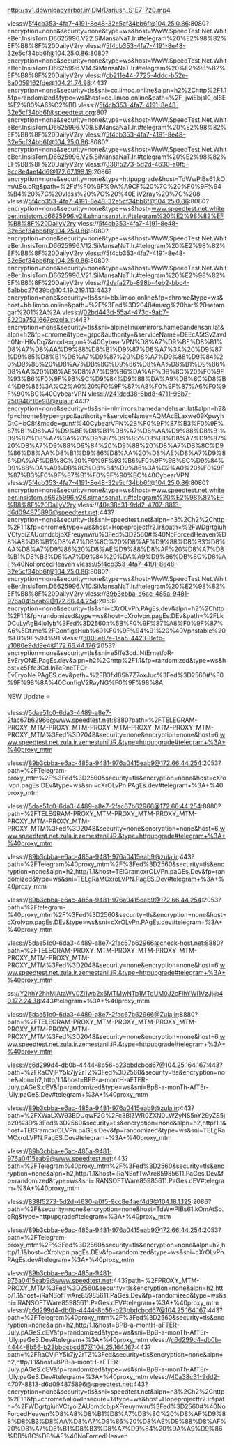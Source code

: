http://sv1.downloadyarbot.ir/IDM/Dariush_S1E7-720.mp4

vless://5f4cb353-4fa7-4191-8e48-32e5cf34bb6f@104.25.0.86:8080?encryption=none&security=none&type=ws&host=WwW.SpeedTest.Net.WhiteBer.InsisTom.D6625996.V22.SiMansaNaT.Ir.#telegram%20%E2%98%82%EF%B8%8F%20DailyV2ry
vless://5f4cb353-4fa7-4191-8e48-32e5cf34bb6f@104.25.0.86:8080?encryption=none&security=none&type=ws&host=WwW.SpeedTest.Net.WhiteBer.InsisTom.D6625996.V14.SiMansaNaT.Ir.#telegram%20%E2%98%82%EF%B8%8F%20DailyV2ry
vless://cb211e44-7725-4ddc-b52e-6a0059162fde@104.21.74.98:443?encryption=none&security=tls&sni=cc.limoo.online&alpn=h2%2Chttp%2F1.1&fp=randomized&type=ws&host=cc.limoo.online&path=%2F_jwiEbjsl0_ol8E%E2%80%A6%C2%BB
vless://5f4cb353-4fa7-4191-8e48-32e5cf34bb6f@speedtest.org:80?encryption=none&security=none&type=ws&host=WwW.SpeedTest.Net.WhiteBer.InsisTom.D6625996.V08.SiMansaNaT.Ir.#telegram%20%E2%98%82%EF%B8%8F%20DailyV2ry
vless://5f4cb353-4fa7-4191-8e48-32e5cf34bb6f@104.25.0.86:8080?encryption=none&security=none&type=ws&host=WwW.SpeedTest.Net.WhiteBer.InsisTom.D6625996.V25.SiMansaNaT.Ir.#telegram%20%E2%98%82%EF%B8%8F%20DailyV2ry
vless://838f5273-5d2d-4630-a0f5-9cc8e4aef4d6@172.67.199.19:2086?encryption=none&security=none&type=httpupgrade&host=TdWwPlBs61.kOmAtSo.oRg&path=%2F#%F0%9F%9A%A9CF%20%7C%20%F0%9F%94%B4%20%7C%20vless%20%7C%20%40EliV2ray%20%7C%208
vless://5f4cb353-4fa7-4191-8e48-32e5cf34bb6f@104.25.0.86:8080?encryption=none&security=none&type=ws&host=www.speedtest.net.whiteber.insistom.d6625996.v28.simansanat.ir.#telegram%20%E2%98%82%EF%B8%8F%20DailyV2ry
vless://5f4cb353-4fa7-4191-8e48-32e5cf34bb6f@104.25.0.86:8080?encryption=none&security=none&type=ws&host=WwW.SpeedTest.Net.WhiteBer.InsisTom.D6625996.V12.SiMansaNaT.Ir.#telegram%20%E2%98%82%EF%B8%8F%20DailyV2ry
vless://5f4cb353-4fa7-4191-8e48-32e5cf34bb6f@104.25.0.86:8080?encryption=none&security=none&type=ws&host=WwW.SpeedTest.Net.WhiteBer.InsisTom.D6625996.V21.SiMansaNaT.Ir.#telegram%20%E2%98%82%EF%B8%8F%20DailyV2ry
vless://2dafa27b-898b-4eb2-bbc4-6a1bbc27639b@104.19.219.113:443?encryption=none&security=tls&sni=bb.limoo.online&fp=chrome&type=ws&host=bb.limoo.online&path=%2F%3Fed%3D2048#marg%20bar%20setamgar%201%2A%2A
vless://02bd443d-55a4-473d-9ab7-8220a7521667@zula.ir:443?encryption=none&security=tls&sni=alpinelinuxmirrors.hamedandehsan.lat&alpn=h2&fp=chrome&type=grpc&authority=&serviceName=DEEcA5tSv2avdn0NmHKvDq7&mode=gun#%40CybearVPN%D8%A7%D9%BE%D8%B1%D8%A7%D8%AA%D9%88%D8%B1%D9%87%D8%A7%3A%20%D9%87%D9%85%D8%B1%D8%A7%D9%87%20%D8%A7%D9%88%D9%84%20%D9%88%20%D8%A7%DB%8C%D9%86%D8%AA%D8%B1%D9%86%D8%AA%20%D8%AE%D8%A7%D9%86%DA%AF%DB%8C%20%F0%9F%93%B6%F0%9F%9B%9C%D9%84%D9%88%DA%A9%DB%8C%D8%B4%D9%86%3A%C2%A0%20%F0%9F%87%A8%F0%9F%87%A6%F0%9F%90%BC%40CybearVPN
vless://241dcd38-6bd8-4711-96b7-250948f16e98@zula.ir:443?encryption=none&security=tls&sni=nlmirrors.hamedandehsan.lat&alpn=h2&fp=chrome&type=grpc&authority=&serviceName=AQMAcELaxwe09KpwyhGtCHbC8f&mode=gun#%40CybearVPN%2B%F0%9F%87%B3%F0%9F%87%B1%D8%A7%D9%BE%D8%B1%D8%A7%D8%AA%D9%88%D8%B1%D9%87%D8%A7%3A%20%D9%87%D9%85%D8%B1%D8%A7%D9%87%20%D8%A7%D9%88%D9%84%20%D9%88%20%D8%A7%DB%8C%D9%86%D8%AA%D8%B1%D9%86%D8%AA%20%D8%AE%D8%A7%D9%86%DA%AF%DB%8C%20%F0%9F%93%B6%F0%9F%9B%9C%D9%84%D9%88%DA%A9%DB%8C%D8%B4%D9%86%3A%C2%A0%20%F0%9F%87%B3%F0%9F%87%B1%F0%9F%90%BC%40CybearVPN
vless://5f4cb353-4fa7-4191-8e48-32e5cf34bb6f@104.25.0.86:8080?encryption=none&security=none&type=ws&host=www.speedtest.net.whiteber.insistom.d6625996.v26.simansanat.ir.#telegram%20%E2%98%82%EF%B8%8F%20DailyV2ry
vless://40a38c31-9dd2-4707-8813-d6d094875896@speedtest.net:443?encryption=none&security=tls&sni=speedtest.net&alpn=h3%2Ch2%2Chttp%2F1.1&fp=chrome&type=ws&host=Hopeprojectfr2.ir&path=%2FWDgrtgiuhVCtyoiZAUomdcbjpXFreuynwru%3Fed%3D2560#%40NoForcedHeaven%D8%A8%D8%B1%D8%A7%DB%8C%20%D8%AF%D9%88%D8%B3%D8%AA%D8%A7%D9%86%20%D8%AE%D9%88%D8%AF%20%D8%A7%D8%B1%D8%B3%D8%A7%D9%84%20%DA%A9%D9%86%DB%8C%D8%AF%40NoForcedHeaven
vless://5f4cb353-4fa7-4191-8e48-32e5cf34bb6f@104.25.0.86:8080?encryption=none&security=none&type=ws&host=WwW.SpeedTest.Net.WhiteBer.InsisTom.D6625996.V10.SiMansaNaT.Ir.#telegram%20%E2%98%82%EF%B8%8F%20DailyV2ry
vless://89b3cbba-e6ac-485a-9481-976a0415eab9@172.66.44.254:2053?encryption=none&security=tls&sni=cXrOLvPn.PAgEs.dev&alpn=h2%2Chttp%2F1.1&fp=randomized&type=ws&host=cXrolvpn.pagEs.DEv&path=%2FLkDCuLyAgB4jo1yb%3Fed%3D2560#%5B%F0%9F%87%A8%F0%9F%87%A6%5Dt.me%2FConfigsHub%60%F0%9F%94%91%20%40Vpnstable%20%F0%9F%94%91
vless://3008e87e-1ea5-4423-8efb-a1080e9dd9e4@172.66.44.176:2053?encryption=none&security=tls&sni=e5ffe3cd.INtErnetfoR-EvEryONE.PagEs.dev&alpn=h2%2Chttp%2F1.1&fp=randomized&type=ws&host=e5Ffe3Cd.InTeRneTFOr-EvEryoNe.PAgES.dev&path=%2FB3fxI8Sh7Z7oxJuc%3Fed%3D2560#%F0%9F%98%8A%40ConfigV2RayNG%F0%9F%98%8A

NEW Update ⭐

vless://5dae51c0-6da3-4489-a8e7-2fac67b62966@www.speedtest.net:8880?path=%2FTELEGRAM-PROXY_MTM-PROXY_MTM-PROXY_MTM-PROXY_MTM-PROXY_MTM-PROXY_MTM%3Fed%3D2048&security=none&encryption=none&host=6.www.speedtest.net.zula.ir.zemestanil.iR.&type=httpupgrade#telegram+%3A+%40proxy_mtm

vless://89b3cbba-e6ac-485a-9481-976a0415eab9@172.66.44.254:2053?path=%2FTelegram-proxy_mtm%2F%3Fed%3D2560&security=tls&encryption=none&host=cXrolvpn.pagEs.DEv&type=ws&sni=cXrOLvPn.PAgEs.dev#telegram+%3A+%40proxy_mtm

vless://5dae51c0-6da3-4489-a8e7-2fac67b62966@172.66.44.254:8880?path=%2FTELEGRAM-PROXY_MTM-PROXY_MTM-PROXY_MTM-PROXY_MTM-PROXY_MTM-PROXY_MTM%3Fed%3D2048&security=none&encryption=none&host=6.www.speedtest.net.zula.ir.zemestanil.iR.&type=httpupgrade#telegram+%3A+%40proxy_mtm

vless://89b3cbba-e6ac-485a-9481-976a0415eab9@zula.ir:443?path=%2FTelegram%40proxy_mtm%2F%3Fed%3D2560&security=tls&encryption=none&alpn=h2,http/1.1&host=TElGramcxrOLVPn.paGEs.Dev&fp=randomized&type=ws&sni=TELgRaMCxroLVPN.PagES.Dev#telegram+%3A+%40proxy_mtm

vless://89b3cbba-e6ac-485a-9481-976a0415eab9@172.66.44.254:2053?path=%2Ftelegram-%40proxy_mtm%2F%3Fed%3D2560&security=tls&encryption=none&host=cXrolvpn.pagEs.DEv&type=ws&sni=cXrOLvPn.PAgEs.dev#telegram+%3A+%40proxy_mtm

vless://5dae51c0-6da3-4489-a8e7-2fac67b62966@check-host.net:8880?path=%2FTELEGRAM-PROXY_MTM-PROXY_MTM-PROXY_MTM-PROXY_MTM-PROXY_MTM-PROXY_MTM%3Fed%3D2048&security=none&encryption=none&host=6.www.speedtest.net.zula.ir.zemestanil.iR.&type=httpupgrade#telegram+%3A+%40proxy_mtm

ss://Y2hhY2hhMjAtaWV0Zi1wb2x5MTMwNTp1MTdUM0J2cFlhYWl1VzJj@40.172.24.38:443#telegram+%3A+%40proxy_mtm

vless://5dae51c0-6da3-4489-a8e7-2fac67b62966@Zula.ir:8880?path=%2FTELEGRAM-PROXY_MTM-PROXY_MTM-PROXY_MTM-PROXY_MTM-PROXY_MTM-PROXY_MTM%3Fed%3D2048&security=none&encryption=none&host=6.www.speedtest.net.zula.ir.zemestanil.iR.&type=httpupgrade#telegram+%3A+%40proxy_mtm

vless://c6d299d4-db0b-4444-8b56-b23bbdcbcd67@104.25.164.167:443?path=%2FRaCVjPY5k7jy2rTZ%3Fed%3D2560&security=tls&encryption=none&alpn=h2,http/1.1&host=BPB-a-montH-aFTER-July.pAGeS.dEV&fp=randomized&type=ws&sni=BpB-a-monTh-AfTEr-jUly.paGeS.Dev#telegram+%3A+%40proxy_mtm

vless://89b3cbba-e6ac-485a-9481-976a0415eab9@zula.ir:443?path=%2FXWaLXW93BDUqwF2G%2Fc3BlZWR0ZXN0LWZyNS5nY29yZS5jb20%3D%3Fed%3D2560&security=tls&encryption=none&alpn=h2,http/1.1&host=TElGramcxrOLVPn.paGEs.Dev&fp=randomized&type=ws&sni=TELgRaMCxroLVPN.PagES.Dev#telegram+%3A+%40proxy_mtm

vless://89b3cbba-e6ac-485a-9481-976a0415eab9@www.speedtest.net:443?path=%2FTelegram%40proxy_mtm%2F%3Fed%3D2560&security=tls&encryption=none&alpn=h2,http/1.1&host=iRaNSofTwAre85985611.PaGes.Dev&fp=randomized&type=ws&sni=iRANSOFTWare85985611.PaGes.dEV#telegram+%3A+%40proxy_mtm

vless://838f5273-5d2d-4630-a0f5-9cc8e4aef4d6@104.18.1.125:2086?path=%2F&security=none&encryption=none&host=TdWwPlBs61.kOmAtSo.oRg&type=httpupgrade#telegram+%3A+%40proxy_mtm

vless://89b3cbba-e6ac-485a-9481-976a0415eab9@172.66.44.254:2053?path=%2FTelegram-proxy_mtm%2F%3Fed%3D2560&security=tls&encryption=none&alpn=h2,http/1.1&host=cXrolvpn.pagEs.DEv&fp=randomized&type=ws&sni=cXrOLvPn.PAgEs.dev#telegram+%3A+%40proxy_mtm

vless://89b3cbba-e6ac-485a-9481-976a0415eab9@www.speedtest.net:443?path=%2FPROXY_MTM-PROXY_MTM%3Fed%3D2560&security=tls&encryption=none&alpn=h2,http/1.1&host=iRaNSofTwAre85985611.PaGes.Dev&fp=randomized&type=ws&sni=iRANSOFTWare85985611.PaGes.dEV#telegram+%3A+%40proxy_mtm
vless://c6d299d4-db0b-4444-8b56-b23bbdcbcd67@104.25.164.167:443?path=%2FTelegram%40proxy_mtm%2F%3Fed%3D2560&security=tls&encryption=none&alpn=h2,http/1.1&host=BPB-a-montH-aFTER-July.pAGeS.dEV&fp=randomized&type=ws&sni=BpB-a-monTh-AfTEr-jUly.paGeS.Dev#telegram+%3A+%40proxy_mtm
vless://c6d299d4-db0b-4444-8b56-b23bbdcbcd67@104.25.164.167:443?path=%2FRaCVjPY5k7jy2rTZ%3Fed&security=tls&encryption=none&alpn=h2,http/1.1&host=BPB-a-montH-aFTER-July.pAGeS.dEV&fp=randomized&type=ws&sni=BpB-a-monTh-AfTEr-jUly.paGeS.Dev#telegram+%3A+%40proxy_mtm
vless://40a38c31-9dd2-4707-8813-d6d094875896@speedtest.net:443?encryption=none&security=tls&sni=speedtest.net&alpn=h3%2Ch2%2Chttp%2F1.1&fp=chrome&allowInsecure=1&type=ws&host=Hopeprojectfr2.ir&path=%2FWDgrtgiuhVCtyoiZAUomdcbjpXFreuynwru%3Fed%3D2560#%40NoForcedHeaven%D8%A8%D8%B1%D8%A7%DB%8C%20%D8%AF%D9%88%D8%B3%D8%AA%D8%A7%D9%86%20%D8%AE%D9%88%D8%AF%20%D8%A7%D8%B1%D8%B3%D8%A7%D9%84%20%DA%A9%D9%86%DB%8C%D8%AF%40NoForcedHeaven
